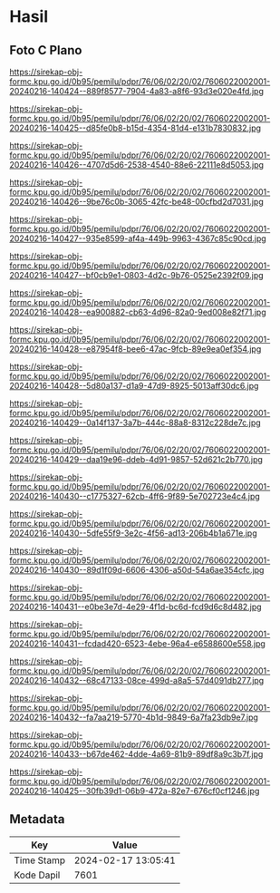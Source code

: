 # Hasil

## Foto C Plano

https://sirekap-obj-formc.kpu.go.id/0b95/pemilu/pdpr/76/06/02/20/02/7606022002001-20240216-140424--889f8577-7904-4a83-a8f6-93d3e020e4fd.jpg

https://sirekap-obj-formc.kpu.go.id/0b95/pemilu/pdpr/76/06/02/20/02/7606022002001-20240216-140425--d85fe0b8-b15d-4354-81d4-e131b7830832.jpg

https://sirekap-obj-formc.kpu.go.id/0b95/pemilu/pdpr/76/06/02/20/02/7606022002001-20240216-140426--4707d5d6-2538-4540-88e6-22111e8d5053.jpg

https://sirekap-obj-formc.kpu.go.id/0b95/pemilu/pdpr/76/06/02/20/02/7606022002001-20240216-140426--9be76c0b-3065-42fc-be48-00cfbd2d7031.jpg

https://sirekap-obj-formc.kpu.go.id/0b95/pemilu/pdpr/76/06/02/20/02/7606022002001-20240216-140427--935e8599-af4a-449b-9963-4367c85c90cd.jpg

https://sirekap-obj-formc.kpu.go.id/0b95/pemilu/pdpr/76/06/02/20/02/7606022002001-20240216-140427--bf0cb9e1-0803-4d2c-9b76-0525e2392f09.jpg

https://sirekap-obj-formc.kpu.go.id/0b95/pemilu/pdpr/76/06/02/20/02/7606022002001-20240216-140428--ea900882-cb63-4d96-82a0-9ed008e82f71.jpg

https://sirekap-obj-formc.kpu.go.id/0b95/pemilu/pdpr/76/06/02/20/02/7606022002001-20240216-140428--e87954f8-bee6-47ac-9fcb-89e9ea0ef354.jpg

https://sirekap-obj-formc.kpu.go.id/0b95/pemilu/pdpr/76/06/02/20/02/7606022002001-20240216-140428--5d80a137-d1a9-47d9-8925-5013aff30dc6.jpg

https://sirekap-obj-formc.kpu.go.id/0b95/pemilu/pdpr/76/06/02/20/02/7606022002001-20240216-140429--0a14f137-3a7b-444c-88a8-8312c228de7c.jpg

https://sirekap-obj-formc.kpu.go.id/0b95/pemilu/pdpr/76/06/02/20/02/7606022002001-20240216-140429--daa19e96-ddeb-4d91-9857-52d621c2b770.jpg

https://sirekap-obj-formc.kpu.go.id/0b95/pemilu/pdpr/76/06/02/20/02/7606022002001-20240216-140430--c1775327-62cb-4ff6-9f89-5e702723e4c4.jpg

https://sirekap-obj-formc.kpu.go.id/0b95/pemilu/pdpr/76/06/02/20/02/7606022002001-20240216-140430--5dfe55f9-3e2c-4f56-ad13-206b4b1a671e.jpg

https://sirekap-obj-formc.kpu.go.id/0b95/pemilu/pdpr/76/06/02/20/02/7606022002001-20240216-140430--89d1f09d-6606-4306-a50d-54a6ae354cfc.jpg

https://sirekap-obj-formc.kpu.go.id/0b95/pemilu/pdpr/76/06/02/20/02/7606022002001-20240216-140431--e0be3e7d-4e29-4f1d-bc6d-fcd9d6c8d482.jpg

https://sirekap-obj-formc.kpu.go.id/0b95/pemilu/pdpr/76/06/02/20/02/7606022002001-20240216-140431--fcdad420-6523-4ebe-96a4-e6588600e558.jpg

https://sirekap-obj-formc.kpu.go.id/0b95/pemilu/pdpr/76/06/02/20/02/7606022002001-20240216-140432--68c47133-08ce-499d-a8a5-57d4091db277.jpg

https://sirekap-obj-formc.kpu.go.id/0b95/pemilu/pdpr/76/06/02/20/02/7606022002001-20240216-140432--fa7aa219-5770-4b1d-9849-6a7fa23db9e7.jpg

https://sirekap-obj-formc.kpu.go.id/0b95/pemilu/pdpr/76/06/02/20/02/7606022002001-20240216-140433--b67de462-4dde-4a69-81b9-89df8a9c3b7f.jpg

https://sirekap-obj-formc.kpu.go.id/0b95/pemilu/pdpr/76/06/02/20/02/7606022002001-20240216-140425--30fb39d1-06b9-472a-82e7-676cf0cf1246.jpg


## Metadata

| Key        | Value               |
| ---------- | ------------------- |
| Time Stamp | 2024-02-17 13:05:41 |
| Kode Dapil | 7601                |



